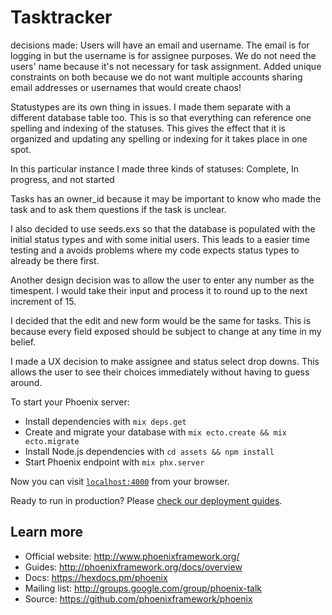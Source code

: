 # Tasktracker

decisions made:
Users will have an email and username. The email is for logging in but
the username is for assignee purposes. We do not need the users' name because
it's not necessary for task assignment. Added unique constraints on both
because we do not want multiple accounts sharing email addresses or usernames
that would create chaos!

Statustypes are its own thing in issues. I made them separate with a different
database table too. This is so that everything can reference one spelling
and indexing of the statuses. This gives the effect that it is organized
and updating any spelling or indexing for it takes place in one spot.

In this particular instance I made three kinds of statuses: Complete,
In progress, and not started

Tasks has an owner_id because it may be important to know who made the task
and to ask them questions if the task is unclear.

I also decided to use seeds.exs so that the database is populated
with the initial status types and with some initial users. This leads
to a easier time testing and a avoids problems where my code expects
status types to already be there first.

Another design decision was to allow the user to enter any number as the
timespent. I would take their input and process it to round up to the next
increment of 15.

I decided that the edit and new form would be the same for tasks. This
is because every field exposed should be subject to change at any time
in my belief.

I made a UX decision to make assignee and status select drop downs. This
allows the user to see their choices immediately without having to guess around.


To start your Phoenix server:

  * Install dependencies with `mix deps.get`
  * Create and migrate your database with `mix ecto.create && mix ecto.migrate`
  * Install Node.js dependencies with `cd assets && npm install`
  * Start Phoenix endpoint with `mix phx.server`

Now you can visit [`localhost:4000`](http://localhost:4000) from your browser.

Ready to run in production? Please [check our deployment guides](http://www.phoenixframework.org/docs/deployment).

## Learn more

  * Official website: http://www.phoenixframework.org/
  * Guides: http://phoenixframework.org/docs/overview
  * Docs: https://hexdocs.pm/phoenix
  * Mailing list: http://groups.google.com/group/phoenix-talk
  * Source: https://github.com/phoenixframework/phoenix
